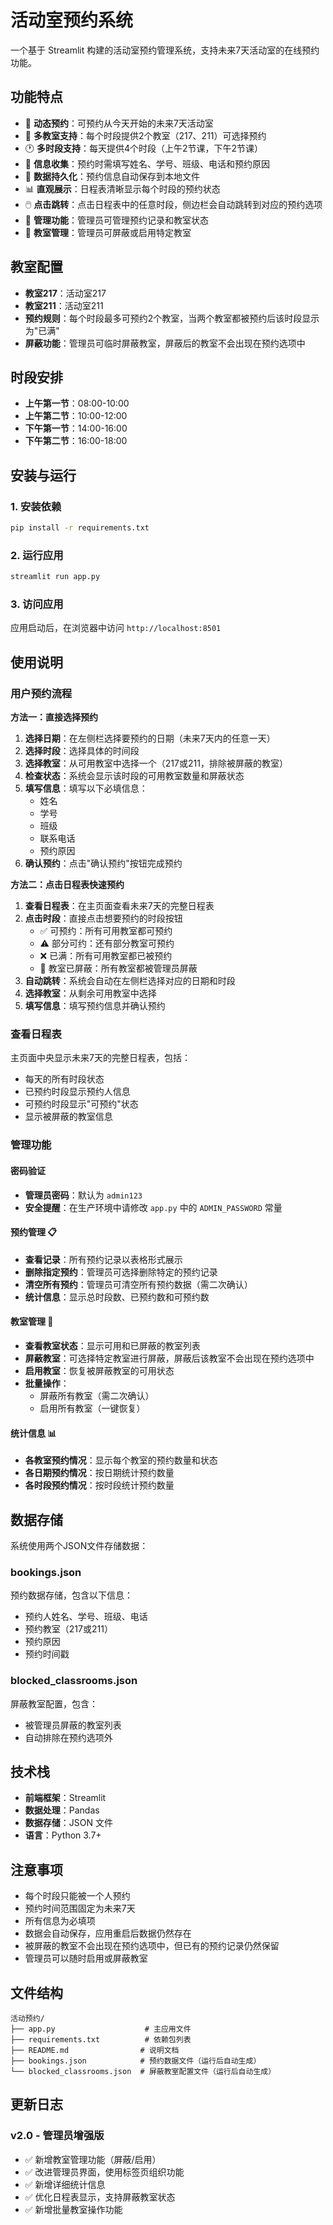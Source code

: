 # 活动室预约系统

一个基于 Streamlit 构建的活动室预约管理系统，支持未来7天活动室的在线预约功能。

## 功能特点

- 📅 **动态预约**：可预约从今天开始的未来7天活动室
- 🏫 **多教室支持**：每个时段提供2个教室（217、211）可选择预约
- 🕐 **多时段支持**：每天提供4个时段（上午2节课，下午2节课）
- 📝 **信息收集**：预约时需填写姓名、学号、班级、电话和预约原因
- 💾 **数据持久化**：预约信息自动保存到本地文件
- 📊 **直观展示**：日程表清晰显示每个时段的预约状态
- 🖱️ **点击跳转**：点击日程表中的任意时段，侧边栏会自动跳转到对应的预约选项
- 🔧 **管理功能**：管理员可管理预约记录和教室状态
- 🚫 **教室管理**：管理员可屏蔽或启用特定教室

## 教室配置

- **教室217**：活动室217
- **教室211**：活动室211
- **预约规则**：每个时段最多可预约2个教室，当两个教室都被预约后该时段显示为"已满"
- **屏蔽功能**：管理员可临时屏蔽教室，屏蔽后的教室不会出现在预约选项中

## 时段安排

- **上午第一节**：08:00-10:00
- **上午第二节**：10:00-12:00
- **下午第一节**：14:00-16:00
- **下午第二节**：16:00-18:00

## 安装与运行

### 1. 安装依赖

```bash
pip install -r requirements.txt
```

### 2. 运行应用

```bash
streamlit run app.py
```

### 3. 访问应用

应用启动后，在浏览器中访问 `http://localhost:8501`

## 使用说明

### 用户预约流程

**方法一：直接选择预约**
1. **选择日期**：在左侧栏选择要预约的日期（未来7天内的任意一天）
2. **选择时段**：选择具体的时间段
3. **选择教室**：从可用教室中选择一个（217或211，排除被屏蔽的教室）
4. **检查状态**：系统会显示该时段的可用教室数量和屏蔽状态
5. **填写信息**：填写以下必填信息：
   - 姓名
   - 学号
   - 班级
   - 联系电话
   - 预约原因
6. **确认预约**：点击"确认预约"按钮完成预约

**方法二：点击日程表快速预约**
1. **查看日程表**：在主页面查看未来7天的完整日程表
2. **点击时段**：直接点击想要预约的时段按钮
   - ✅ 可预约：所有可用教室都可预约
   - ⚠️ 部分可约：还有部分教室可预约
   - ❌ 已满：所有可用教室都已被预约
   - 🚫 教室已屏蔽：所有教室都被管理员屏蔽
3. **自动跳转**：系统会自动在左侧栏选择对应的日期和时段
4. **选择教室**：从剩余可用教室中选择
5. **填写信息**：填写预约信息并确认预约

### 查看日程表

主页面中央显示未来7天的完整日程表，包括：
- 每天的所有时段状态
- 已预约时段显示预约人信息
- 可预约时段显示"可预约"状态
- 显示被屏蔽的教室信息

### 管理功能

#### 密码验证
- **管理员密码**：默认为 `admin123`
- **安全提醒**：在生产环境中请修改 `app.py` 中的 `ADMIN_PASSWORD` 常量

#### 预约管理 📋
- **查看记录**：所有预约记录以表格形式展示
- **删除指定预约**：管理员可选择删除特定的预约记录
- **清空所有预约**：管理员可清空所有预约数据（需二次确认）
- **统计信息**：显示总时段数、已预约数和可预约数

#### 教室管理 🏫
- **查看教室状态**：显示可用和已屏蔽的教室列表
- **屏蔽教室**：可选择特定教室进行屏蔽，屏蔽后该教室不会出现在预约选项中
- **启用教室**：恢复被屏蔽教室的可用状态
- **批量操作**：
  - 屏蔽所有教室（需二次确认）
  - 启用所有教室（一键恢复）

#### 统计信息 📊
- **各教室预约情况**：显示每个教室的预约数量和状态
- **各日期预约情况**：按日期统计预约数量
- **各时段预约情况**：按时段统计预约数量

## 数据存储

系统使用两个JSON文件存储数据：

### bookings.json
预约数据存储，包含以下信息：
- 预约人姓名、学号、班级、电话
- 预约教室（217或211）
- 预约原因
- 预约时间戳

### blocked_classrooms.json
屏蔽教室配置，包含：
- 被管理员屏蔽的教室列表
- 自动排除在预约选项外

## 技术栈

- **前端框架**：Streamlit
- **数据处理**：Pandas
- **数据存储**：JSON 文件
- **语言**：Python 3.7+

## 注意事项

- 每个时段只能被一个人预约
- 预约时间范围固定为未来7天
- 所有信息为必填项
- 数据会自动保存，应用重启后数据仍然存在
- 被屏蔽的教室不会出现在预约选项中，但已有的预约记录仍然保留
- 管理员可以随时启用或屏蔽教室

## 文件结构

```
活动预约/
├── app.py                    # 主应用文件
├── requirements.txt          # 依赖包列表
├── README.md                # 说明文档
├── bookings.json            # 预约数据文件（运行后自动生成）
└── blocked_classrooms.json  # 屏蔽教室配置文件（运行后自动生成）
```

## 更新日志

### v2.0 - 管理员增强版
- ✅ 新增教室管理功能（屏蔽/启用）
- ✅ 改进管理员界面，使用标签页组织功能
- ✅ 新增详细统计信息
- ✅ 优化日程表显示，支持屏蔽教室状态
- ✅ 新增批量教室操作功能
